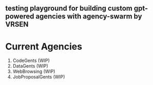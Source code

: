 ## testing playground for building custom gpt-powered agencies with agency-swarm by VRSEN

# Current Agencies

1. CodeGents (WIP)
2. DataGents (WIP)
3. WebBrowsing (WIP)
4. JobProposalGents (WIP)
